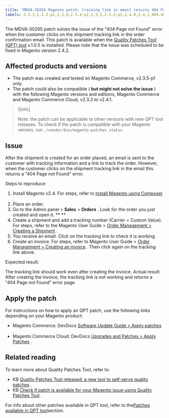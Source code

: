 ```yaml
---
title: "MDVA-30265 Magento patch: tracking link in email returns 404 Page not Found"
labels: 2.3.3,2.3.3-p1,2.3.4,2.3.4-p2,2.3.5,2.3.5-p1,2.4.0,2.4.1,404,404 error,QPT 1.0.5,QPT patches,Magento Commerce,Magento Commerce Cloud,Quality Patches Tool,invoice,support tools
---
```


The MDVA-30265 patch solves the issue of the "404 Page not Found" error when the customer clicks on the shipment tracking link in the order confirmation email. This patch is available when the [Quality Patches Tool (QPT) tool](https://devdocs.magento.com/guides/v2.4/comp-mgr/patching.html#mqp) v.1.0.5 is installed. Please note that the issue was scheduled to be fixed in Magento version 2.4.2.

## Affected products and versions

* The patch was created and tested on Magento Commerce, v2.3.5-p1 only.
* The patch could also be compatible ( **but might not solve the issue** ) with the following Magento versions and editions, Magento Commerce and Magento Commerce Cloud, v2.3.3 to v2.4.1.

>![info]
>
>Note: the patch can be applicable to other versions with new QPT tool releases. To check if the patch is compatible with your Magento version, run `./vendor/bin/magento-patches
    status` 

## Issue

After the shipment is created for an order placed, an email is sent to the customer with tracking information and a link to track the order. However, when the customer clicks on the shipment tracking link in the email this returns a "404 Page not Found" error.

 <span class="wysiwyg-underline">Steps to reproduce:</span> 

1. Install Magento v2.4. For steps, refer to [Install Magento using Composer](https://devdocs.magento.com/guides/v2.4/install-gde/composer.html) .
1. Place an order.
1. Go to the Admin panel > **Sales** > **Orders** . Look for the order you just created and open it. ** ** 
1. Create a shipment and add a tracking number (Carrier = Custom Value). For steps, refer to the Magento User Guide > [Order Management > Creating a Shipment](https://docs.magento.com/user-guide/sales/shipments-create.html) .
1. You receive an email. Click on the tracking link to check it is working.
1. Create an invoice. For steps, refer to Magento User Guide > [Order Management > Creating an invoice](https://docs.magento.com/user-guide/sales/invoice-create.html) . Then click again on the tracking link above.

 <span class="wysiwyg-underline">Expected result:</span>  

The tracking link should work even after creating the invoice. <span class="wysiwyg-underline">Actual result:</span> After creating the invoice, the tracking link is not working and returns a "404 Page not Found" error page.

## Apply the patch

For instructions on how to apply an QPT patch, use the following links depending on your Magento product:

* Magento Commerce: DevDocs [Software Update Guide > Apply patches](https://devdocs.magento.com/guides/v2.4/comp-mgr/patching/mqp.html) .
* Magento Commerce Cloud: DevDocs [Upgrades and Patches > Apply Patches](https://devdocs.magento.com/cloud/project/project-patch.html) .

## Related reading

To learn more about Quality Patches Tool, refer to:

* KB [Quality Patches Tool released: a new tool to self-serve quality patches](https://support.magento.com/hc/en-us/articles/360047139492) .
* KB [Check if patch is available for your Magento issue using Quality Patches Tool](https://support.magento.com/hc/en-us/articles/360047125252) .

<section>
<div>
<div>
<div>
<div>
<div>
<div>
<div>
<div>
<div>
<div>
<div>
<div>
<div>For info about other patches available in QPT tool, refer to the<a href="https://support.magento.com/hc/en-us/sections/360010506631-Patches-available-in-QPT-tool-">Patches available in QPT tool</a>section.</div>
</div>
</div>
</div>
</div>
</div>
</div>
</div>
</div>
</div>
</div>
</div>
<div> </div>
</div>
</section>

<footer></footer>

 
